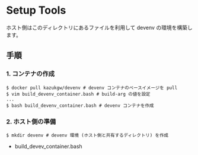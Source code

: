 # Setup Tools

ホスト側はこのディレクトリにあるファイルを利用して devenv の環境を構築します。

## 手順

### 1. コンテナの作成

```
$ docker pull kazukgw/devenv # devenv コンテナのベースイメージを pull
$ vim build_devenv_container.bash # build-arg の値を設定
...
$ bash build_devenv_container.bash # devenv コンテナを作成
```

### 2. ホスト側の準備

```
$ mkdir devenv # devenv 環境 (ホスト側と共有するディレクトリ) を作成

```
* build_devev_container.bash


